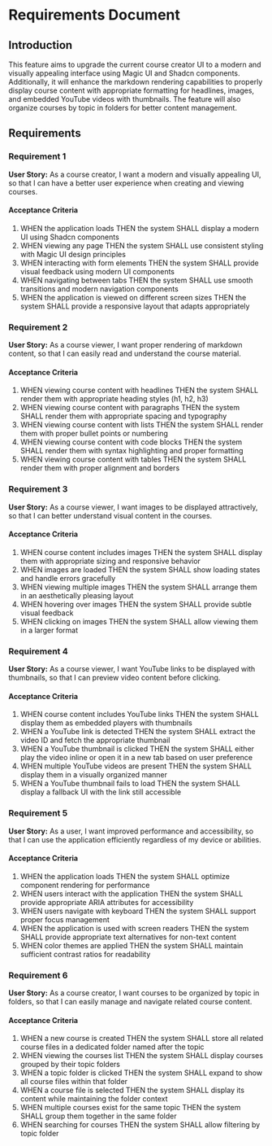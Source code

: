 # Requirements Document

## Introduction

This feature aims to upgrade the current course creator UI to a modern and visually appealing interface using Magic UI and Shadcn components. Additionally, it will enhance the markdown rendering capabilities to properly display course content with appropriate formatting for headlines, images, and embedded YouTube videos with thumbnails. The feature will also organize courses by topic in folders for better content management.

## Requirements

### Requirement 1

**User Story:** As a course creator, I want a modern and visually appealing UI, so that I can have a better user experience when creating and viewing courses.

#### Acceptance Criteria

1. WHEN the application loads THEN the system SHALL display a modern UI using Shadcn components
2. WHEN viewing any page THEN the system SHALL use consistent styling with Magic UI design principles
3. WHEN interacting with form elements THEN the system SHALL provide visual feedback using modern UI components
4. WHEN navigating between tabs THEN the system SHALL use smooth transitions and modern navigation components
5. WHEN the application is viewed on different screen sizes THEN the system SHALL provide a responsive layout that adapts appropriately

### Requirement 2

**User Story:** As a course viewer, I want proper rendering of markdown content, so that I can easily read and understand the course material.

#### Acceptance Criteria

1. WHEN viewing course content with headlines THEN the system SHALL render them with appropriate heading styles (h1, h2, h3)
2. WHEN viewing course content with paragraphs THEN the system SHALL render them with appropriate spacing and typography
3. WHEN viewing course content with lists THEN the system SHALL render them with proper bullet points or numbering
4. WHEN viewing course content with code blocks THEN the system SHALL render them with syntax highlighting and proper formatting
5. WHEN viewing course content with tables THEN the system SHALL render them with proper alignment and borders

### Requirement 3

**User Story:** As a course viewer, I want images to be displayed attractively, so that I can better understand visual content in the courses.

#### Acceptance Criteria

1. WHEN course content includes images THEN the system SHALL display them with appropriate sizing and responsive behavior
2. WHEN images are loaded THEN the system SHALL show loading states and handle errors gracefully
3. WHEN viewing multiple images THEN the system SHALL arrange them in an aesthetically pleasing layout
4. WHEN hovering over images THEN the system SHALL provide subtle visual feedback
5. WHEN clicking on images THEN the system SHALL allow viewing them in a larger format

### Requirement 4

**User Story:** As a course viewer, I want YouTube links to be displayed with thumbnails, so that I can preview video content before clicking.

#### Acceptance Criteria

1. WHEN course content includes YouTube links THEN the system SHALL display them as embedded players with thumbnails
2. WHEN a YouTube link is detected THEN the system SHALL extract the video ID and fetch the appropriate thumbnail
3. WHEN a YouTube thumbnail is clicked THEN the system SHALL either play the video inline or open it in a new tab based on user preference
4. WHEN multiple YouTube videos are present THEN the system SHALL display them in a visually organized manner
5. WHEN a YouTube thumbnail fails to load THEN the system SHALL display a fallback UI with the link still accessible

### Requirement 5

**User Story:** As a user, I want improved performance and accessibility, so that I can use the application efficiently regardless of my device or abilities.

#### Acceptance Criteria

1. WHEN the application loads THEN the system SHALL optimize component rendering for performance
2. WHEN users interact with the application THEN the system SHALL provide appropriate ARIA attributes for accessibility
3. WHEN users navigate with keyboard THEN the system SHALL support proper focus management
4. WHEN the application is used with screen readers THEN the system SHALL provide appropriate text alternatives for non-text content
5. WHEN color themes are applied THEN the system SHALL maintain sufficient contrast ratios for readability

### Requirement 6

**User Story:** As a course creator, I want courses to be organized by topic in folders, so that I can easily manage and navigate related course content.

#### Acceptance Criteria

1. WHEN a new course is created THEN the system SHALL store all related course files in a dedicated folder named after the topic
2. WHEN viewing the courses list THEN the system SHALL display courses grouped by their topic folders
3. WHEN a topic folder is clicked THEN the system SHALL expand to show all course files within that folder
4. WHEN a course file is selected THEN the system SHALL display its content while maintaining the folder context
5. WHEN multiple courses exist for the same topic THEN the system SHALL group them together in the same folder
6. WHEN searching for courses THEN the system SHALL allow filtering by topic folder